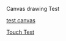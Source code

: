 Canvas drawing Test



[test canvas](http://htmlpreview.github.com/?https://github.com/magneval/Cad2Cam/blob/master/demo.html)

[Touch Test](https://github.com/magneval/Cad2Cam/blob/master/Touch%20Test)
